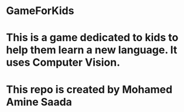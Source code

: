 # GameForKids
<h1>This is a game dedicated to kids to help them learn a new language. It uses Computer Vision.<h1>
This repo is created by Mohamed Amine Saada 
